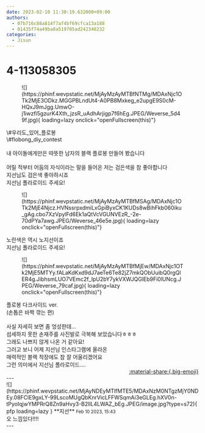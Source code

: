 ```yaml
---
date: 2023-02-10 11:30:19.632000+09:00
authors:
  - 07b716c88a814f7af4bf69cfca13a188
  - 01435f74a49ba8a519705ad242348232
categories:
  - Jisun
---
```


# 4-113058305

<div class="post-container" markdown="1">
<div class="content-container md-sidebar__scrollwrap" markdown="1">


<figure markdown="1">
![](https://phinf.wevpstatic.net/MjAyMzAyMTBfNTMg/MDAxNjc1OTk2MjE3ODkz.MGGPBLndUt4-A0PB8Mxkeg_e2upgE9S0cM-HQxJ9mJgg.UmwO-j1iwzfi5gzurK4Xth_jzsR_uAdhArjigp7f6hEg.JPEG/Weverse_5d49f.jpg){ loading=lazy onclick="openFullscreen(this)"}
</figure>
\#우리도_있어_플로봉 <br>\#flobong_diy_contest <br><br>내 아이돌에게만은 따뜻한 남자의 블랙 플로봉 만들어 봤습니다<br><br>어릴 적부터 어둠의 자식이라는 말을 들어온 저는 검은색을 참 좋아합니다<br>지선님도 검은색 좋아하시죠<br>지선님 폴라로이드 주세요!<br>
<figure markdown="1">
![](https://phinf.wevpstatic.net/MjAyMzAyMTBfMSAg/MDAxNjc1OTk2MjE4Njcz.HVNssrpxdmiLxGpiByxCK1KUDs8wBihFkb060iku_gAg.cbo7XzVpylFd6Ek1aQtVcVGUNVEzR_-2e-70dPYa7awg.JPEG/Weverse_46e5e.jpg){ loading=lazy onclick="openFullscreen(this)"}
</figure>
노란색은 역시 노지선이죠<br>지선님 폴라로이드 주세요!<br>
<figure markdown="1">
![](https://phinf.wevpstatic.net/MjAyMzAyMTBfMjEw/MDAxNjc1OTk2MjE5MTYy.fALaKdKxd9dJ7aeTe6Te82jZ7mkQObUuibQ0rgQlER4g.JibhsmLUO7VEmc2f_IpU2bY7ykVXWJQGlEb9Fi0lUNcg.JPEG/Weverse_79caf.jpg){ loading=lazy onclick="openFullscreen(this)"}
</figure>
플로봉 다크사이드 ver.<br>(손톱은 바짝 깎는 편)<br><br>사실 자세히 보면 좀 엉성한데...<br>섬세하지 못한 손재주를 사진발로 극복해 보았습니다ㅎㅎㅎ<br>그래도 나쁘지 않게 나온 거 같아요!<br>그러고 보니 어제 지선님 인스타그램에 올라온<br>매력적인 블랙 착장에도 참 잘 어울리겠어요<br>그런 의미에서 지선님 폴라로이드....

</div>
</div>

<div style="text-align: right;" markdown="1">
<a href="https://weverse.io/fromis9/fanpost/4-113058305" style="text-align: right;">:material-share:{.big-emoji}</a>
</div>
---

<div class="comments-container md-sidebar__scrollwrap" markdown="1">
<div class="comment" markdown="1">
<div class='id-container' markdown="1">
![](https://phinf.wevpstatic.net/MjAyNDEyMTlfMTE5/MDAxNzM0NTgzMjY0NDEy.08FClE9gxLY-99LscoMUgQbKnrVicLFFWSqmAi3eGLEg.hXV0n-tPyoIqjwYMPRrQ8Zn9aHvy3-B2llL4LWAZ_bEg.JPEG/image.jpg?type=s72){ pfp loading=lazy }
**<span class="artist">지선</span>** <small>Feb 10 2023, 15:43</small><br>
</div>
<div class='comment-body' markdown="1">
오 느낌있다!!!!
</div>
</div>
</div>
---

